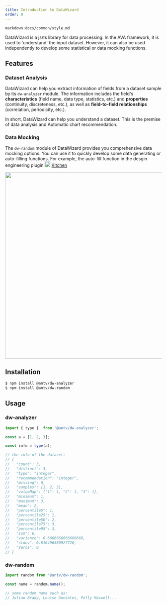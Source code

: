 ```yaml
---
title: Introduction to DataWizard
order: 0
---
```


`markdown:docs/common/style.md`

<div class="doc-md">

DataWizard is a js/ts library for data processing. In the AVA framework, it is used to 'understand' the input dataset. However, it can also be used independently to develop some statistical or data mocking functions.

## Features

### Dataset Analysis

DataWizard can help you extract information of fields from a dataset sample by its `dw-analyzer` module. The information includes the field's **characteristics** (field name, data type, statistics, etc.) and **properties** (continuity, discreteness, etc.), as well as **field-to-field relationships** (correlation, periodicity, etc.).

In short, DataWizard can help you understand a dataset. This is the premise of data analysis and Automatic chart recommendation.

### Data Mocking

The `dw-random` module of DataWizard provides you comprehensive data mocking options. You can use it to quickly develop some data generating or auto-filling functions. For example, the auto-fill function in the desgin engineering plugin <img src="https://gw.alipayobjects.com/zos/rmsportal/LFooOLwmxGLsltmUjTAP.svg" width="18"> [Kitchen](https://kitchen.alipay.com/) 

<div align="center">
<img src="https://gw.alipayobjects.com/zos/antfincdn/r4gEasYXD%24/kitchendatamocken.png" width="600" />
</div>

## Installation

```bash
$ npm install @antv/dw-analyzer
$ npm install @antv/dw-random
```

## Usage

### dw-analyzer

```js
import { type }  from '@antv/dw-analyzer';

const a = [1, 2, 3];

const info = type(a);

// the info of the dataset:
// {
//   "count": 3,
//   "distinct": 3,
//   "type": "integer",
//   "recommendation": "integer",
//   "missing": 0,
//   "samples": [1, 2, 3],
//   "valueMap": {"1": 1, "2": 1, "3": 1},
//   "minimum": 1,
//   "maximum": 3,
//   "mean": 2,
//   "percentile5": 1,
//   "percentile25": 1,
//   "percentile50": 2,
//   "percentile75": 3,
//   "percentile95": 3,
//   "sum": 6,
//   "variance": 0.6666666666666666,
//   "stdev": 0.816496580927726,
//   "zeros": 0
// }
```

### dw-random

```js
import random from '@antv/dw-random';

const name = random.name();

// some random name such as:
// Julian Brady, Louise Gonzales, Polly Maxwell...
```

</div>
